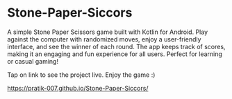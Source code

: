 # Stone-Paper-Siccors
A simple Stone Paper Scissors game built with Kotlin for Android. Play against the computer with randomized moves, enjoy a user-friendly interface, and see the winner of each round. The app keeps track of scores, making it an engaging and fun experience for all users. Perfect for learning or casual gaming!

Tap on link to see the project live.
Enjoy the game :)

https://pratik-007.github.io/Stone-Paper-Siccors/
